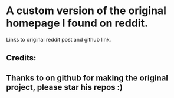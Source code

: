# A custom version of the original homepage I found on reddit.

Links to original reddit post and github link.
<a href="https://www.reddit.com/r/startpages/comments/xxnnis/dracula_is_cool/"></a>
<a href="https://github.com/aman333nolawz/startpage-v2"></a>

## Credits:
## Thanks to <a href="https://github.com/aman333nolawz/"></a> on github for making the original project, please star his repos :)
